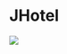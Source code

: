 # JHotel
![](https://user-images.githubusercontent.com/57368706/84705264-d21d9a80-af63-11ea-8c75-5912d646283a.png)
